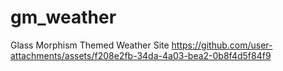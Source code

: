 # gm_weather
Glass Morphism Themed Weather Site
https://github.com/user-attachments/assets/f208e2fb-34da-4a03-bea2-0b8f4d5f84f9
